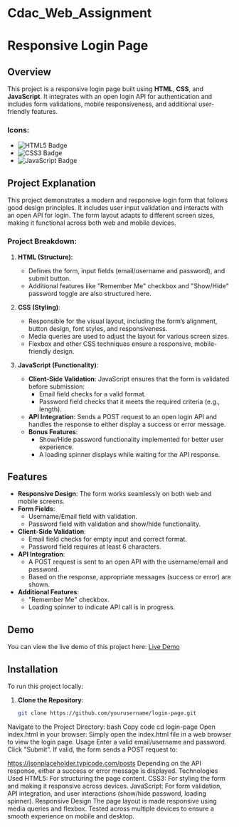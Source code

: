 ﻿# Cdac_Web_Assignment
# Responsive Login Page

## Overview
This project is a responsive login page built using **HTML**, **CSS**, and **JavaScript**. It integrates with an open login API for authentication and includes form validations, mobile responsiveness, and additional user-friendly features.

### Icons:
- ![HTML5 Badge](https://img.shields.io/badge/HTML5-%23E34F26.svg?&style=for-the-badge&logo=html5&logoColor=white)
- ![CSS3 Badge](https://img.shields.io/badge/CSS3-%231572B6.svg?&style=for-the-badge&logo=css3&logoColor=white)
- ![JavaScript Badge](https://img.shields.io/badge/JavaScript-%23F7DF1E.svg?&style=for-the-badge&logo=javascript&logoColor=black)

## Project Explanation
This project demonstrates a modern and responsive login form that follows good design principles. It includes user input validation and interacts with an open API for login. The form layout adapts to different screen sizes, making it functional across both web and mobile devices.

### Project Breakdown:
1. **HTML (Structure)**: 
    - Defines the form, input fields (email/username and password), and submit button.
    - Additional features like "Remember Me" checkbox and "Show/Hide" password toggle are also structured here.
  
2. **CSS (Styling)**: 
    - Responsible for the visual layout, including the form’s alignment, button design, font styles, and responsiveness.
    - Media queries are used to adjust the layout for various screen sizes.
    - Flexbox and other CSS techniques ensure a responsive, mobile-friendly design.

3. **JavaScript (Functionality)**:
    - **Client-Side Validation**: JavaScript ensures that the form is validated before submission:
      - Email field checks for a valid format.
      - Password field checks that it meets the required criteria (e.g., length).
    - **API Integration**: Sends a POST request to an open login API and handles the response to either display a success or error message.
    - **Bonus Features**:
      - Show/Hide password functionality implemented for better user experience.
      - A loading spinner displays while waiting for the API response.

## Features
- **Responsive Design**: The form works seamlessly on both web and mobile screens.
- **Form Fields**:
  - Username/Email field with validation.
  - Password field with validation and show/hide functionality.
- **Client-Side Validation**:
  - Email field checks for empty input and correct format.
  - Password field requires at least 6 characters.
- **API Integration**:
  - A POST request is sent to an open API with the username/email and password.
  - Based on the response, appropriate messages (success or error) are shown.
- **Additional Features**:
  - "Remember Me" checkbox.
  - Loading spinner to indicate API call is in progress.

## Demo
You can view the live demo of this project here: [Live Demo](https://piyush-droid996.github.io/Cdac_Web_Assignment/)

## Installation
To run this project locally:

1. **Clone the Repository**:
   ```bash
   git clone https://github.com/yourusername/login-page.git
Navigate to the Project Directory:
bash
Copy code
cd login-page
Open index.html in your browser: Simply open the index.html file in a web browser to view the login page.
Usage
Enter a valid email/username and password.
Click "Submit".
If valid, the form sends a POST request to:

https://jsonplaceholder.typicode.com/posts
Depending on the API response, either a success or error message is displayed.
Technologies Used
HTML5: For structuring the page content.
CSS3: For styling the form and making it responsive across devices.
JavaScript: For form validation, API integration, and user interactions (show/hide password, loading spinner).
Responsive Design
The page layout is made responsive using media queries and flexbox.
Tested across multiple devices to ensure a smooth experience on mobile and desktop.
